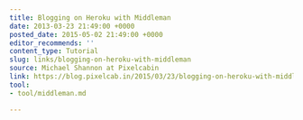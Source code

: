 ```yaml
---
title: Blogging on Heroku with Middleman
date: 2013-03-23 21:49:00 +0000
posted_date: 2015-05-02 21:49:00 +0000
editor_recommends: ''
content_type: Tutorial
slug: links/blogging-on-heroku-with-middleman
source: Michael Shannon at Pixelcabin
link: https://blog.pixelcab.in/2015/03/23/blogging-on-heroku-with-middleman/
tool:
- tool/middleman.md

---
```

